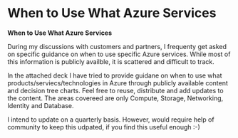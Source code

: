 # When to Use What Azure Services
<B>When to Use What Azure Services</B>


During my discussions with customers and partners, I frequenty get asked on specific guidance on  when to use specific Azure services. While most of this information is publicly availble, it is scattered and difficult to track. 

In the attached deck I have tried to provide guidane on when to use what products/serviecs/technologies in Azure through publicly available content and decision tree charts. Feel free to reuse, distribute and add updates to the content. The areas covereed are only Compute, Storage, Networking, Identity and Database. 

I intend to update on a quarterly basis. However, would require help of community to keep this udpated, if you find this useful enough :-)
